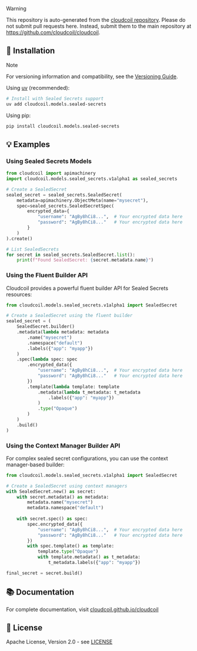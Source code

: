 > [!WARNING]  
> This repository is auto-generated from the [cloudcoil repository](https://github.com/cloudcoil/cloudcoil/tree/main/models/sealed-secrets). Please do not submit pull requests here. Instead, submit them to the main repository at https://github.com/cloudcoil/cloudcoil.

## 🔧 Installation

> [!NOTE]
> For versioning information and compatibility, see the [Versioning Guide](https://github.com/cloudcoil/cloudcoil/blob/main/VERSIONING.md).

Using [uv](https://github.com/astral-sh/uv) (recommended):

```bash
# Install with Sealed Secrets support
uv add cloudcoil.models.sealed-secrets
```

Using pip:

```bash
pip install cloudcoil.models.sealed-secrets
```

## 💡 Examples

### Using Sealed Secrets Models

```python
from cloudcoil import apimachinery
import cloudcoil.models.sealed_secrets.v1alpha1 as sealed_secrets

# Create a SealedSecret
sealed_secret = sealed_secrets.SealedSecret(
    metadata=apimachinery.ObjectMeta(name="mysecret"),
    spec=sealed_secrets.SealedSecretSpec(
        encrypted_data={
            "username": "AgBy8hCi8...",  # Your encrypted data here
            "password": "AgBy8hCi8..."   # Your encrypted data here
        }
    )
).create()

# List SealedSecrets
for secret in sealed_secrets.SealedSecret.list():
    print(f"Found SealedSecret: {secret.metadata.name}")
```

### Using the Fluent Builder API

Cloudcoil provides a powerful fluent builder API for Sealed Secrets resources:

```python
from cloudcoil.models.sealed_secrets.v1alpha1 import SealedSecret

# Create a SealedSecret using the fluent builder
sealed_secret = (
    SealedSecret.builder()
    .metadata(lambda metadata: metadata
        .name("mysecret")
        .namespace("default")
        .labels({"app": "myapp"})
    )
    .spec(lambda spec: spec
        .encrypted_data({
            "username": "AgBy8hCi8...",  # Your encrypted data here
            "password": "AgBy8hCi8..."   # Your encrypted data here
        })
        .template(lambda template: template
            .metadata(lambda t_metadata: t_metadata
                .labels({"app": "myapp"})
            )
            .type("Opaque")
        )
    )
    .build()
)
```

### Using the Context Manager Builder API

For complex sealed secret configurations, you can use the context manager-based builder:

```python
from cloudcoil.models.sealed_secrets.v1alpha1 import SealedSecret

# Create a SealedSecret using context managers
with SealedSecret.new() as secret:
    with secret.metadata() as metadata:
        metadata.name("mysecret")
        metadata.namespace("default")
    
    with secret.spec() as spec:
        spec.encrypted_data({
            "username": "AgBy8hCi8...",  # Your encrypted data here
            "password": "AgBy8hCi8..."   # Your encrypted data here
        })
        with spec.template() as template:
            template.type("Opaque")
            with template.metadata() as t_metadata:
                t_metadata.labels({"app": "myapp"})

final_secret = secret.build()
```

## 📚 Documentation

For complete documentation, visit [cloudcoil.github.io/cloudcoil](https://cloudcoil.github.io/cloudcoil)

## 📜 License

Apache License, Version 2.0 - see [LICENSE](LICENSE)
